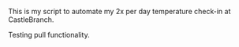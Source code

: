 This is my script to automate my 2x per day temperature check-in at CastleBranch.

Testing pull functionality.